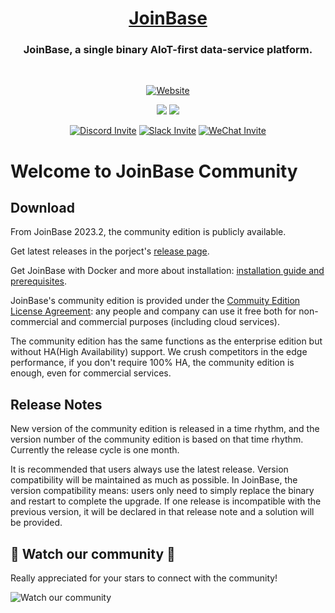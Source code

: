 <h1 align="center">
<a href="https://JoinBase.io/">JoinBase</a> </h1>

<h3 align="center">
JoinBase, a single binary AIoT-first data-service platform.
</h3>

<br>

<div align="center">

  <a href="">[![Website](https://img.shields.io/badge/https://-joinbase.io-blue.svg)](https://joinbase.io/)</a>

</div>

<div align="center">

  <a href="">![](https://img.shields.io/github/stars/open-joinbase/JoinBase)</a>
  <a href="">![](https://img.shields.io/github/issues/open-joinbase/JoinBase)</a>

</div>

<div align="center">
 
  <a href="">[![Discord Invite](https://img.shields.io/discord/1031840841226002522?logo=discord&labelColor=8b2671)](https://discord.gg/sqX6vfnURj)</a>
  <a href="">[![Slack Invite](https://img.shields.io/badge/Slack-Join-blue?logo=slack&labelColor=8b2671)](https://join.slack.com/t/joinbaseworkspace/shared_invite/zt-1bizmnl2c-HaXl93gZ5Hnm_ukDAotZzg)</a>
  <a href="">[![WeChat Invite](https://img.shields.io/badge/WeChat-07C160?logo=wechat&labelColor=8b2671)](/community/wechat.md)</a>

</div>

# Welcome to JoinBase Community

## Download

From JoinBase 2023.2, the community edition is publicly available.

Get latest releases in the porject's [release page](https://github.com/open-joinbase/JoinBase/releases).

Get JoinBase with Docker and more about installation: [installation guide and prerequisites](https://joinbase.io/docs/references/install).

JoinBase's community edition is provided under the [Commuity Edition License Agreement](https://joinbase.io/community_license): any people and company can use it free both for non-commercial and commercial purposes (including cloud services). 

The community edition has the same functions as the enterprise edition but without HA(High Availability) support. We crush competitors in the edge performance, if you don't require 100% HA, the community edition is enough, even for commercial services. 

## Release Notes

New version of the community edition is released in a time rhythm, and the version number of the community edition is based on that time rhythm. Currently the release cycle is one month.

It is recommended that users always use the latest release. Version compatibility will be maintained as much as possible. In JoinBase, the version compatibility means: users only need to simply replace the binary and restart to complete the upgrade. If one release is incompatible with the previous version, it will be declared in that release note and a solution will be provided.

## :revolving_hearts: Watch our community :revolving_hearts:

Really appreciated for your stars to connect with the community!

![Watch our community](https://user-images.githubusercontent.com/79301703/182365526-df074c64-cee4-45f6-b8e0-b912f17332c6.gif)
